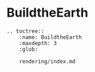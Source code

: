 <!---
title: BuildtheEarth
path: /buildtheearth
version: 1.0.0
authors:
    - @VapoR
--->
BuildtheEarth
==================================================

```eval_rst
.. toctree::
    :name: BuildtheEarth
    :maxdepth: 3
    :glob: 

    rendering/index.md
```